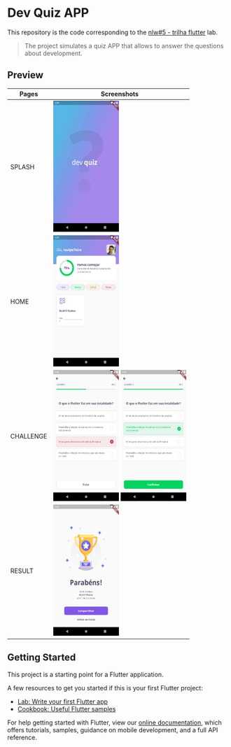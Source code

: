 # Dev Quiz APP

This repository is the code corresponding to the [nlw#5 - trilha flutter](https://nextlevelweek.com/) lab.

> The project simulates a quiz APP that allows to answer the questions about development.

## Preview

| Pages | Screenshots |
|--|--|
| SPLASH | <img src="./doc/screenshots/splash.png" width="150" height="300"> |
| HOME | <img src="./doc/screenshots/home.png" width="150" height="300"> |
| CHALLENGE | <img src="./doc/screenshots/challenge-1.png" width="150" height="300"> <img src="./doc/screenshots/challenge-2.png" width="150" height="300"> |
| RESULT | <img src="./doc/screenshots/result.png" width="150" height="300"> |

## Getting Started

This project is a starting point for a Flutter application.

A few resources to get you started if this is your first Flutter project:

- [Lab: Write your first Flutter app](https://flutter.dev/docs/get-started/codelab)
- [Cookbook: Useful Flutter samples](https://flutter.dev/docs/cookbook)

For help getting started with Flutter, view our
[online documentation](https://flutter.dev/docs), which offers tutorials,
samples, guidance on mobile development, and a full API reference.
